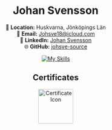 <div align="center">

# Johan Svensson

📍 **Location:** Huskvarna, Jönköpings Län <br>
📧 **Email:** Johsve18@icloud.com <br>
💼 **LinkedIn:** [Johan Svensson](https://www.linkedin.com/in/johan-svensson-427a3323b/) <br>
🌐 **GitHub:** [johsve-source](https://github.com/johsve-source) <br>

[![My Skills](https://skillicons.dev/icons?i=js,html,css,react,flask,nodejs,git)](https://skillicons.dev) <br>

## Certificates

<img src="https://images.credly.com/images/7f592a1d-f248-4ca5-a680-bb2619e19f90/image.png" alt="Certificate Icon" width="92" height="92">

</div>
